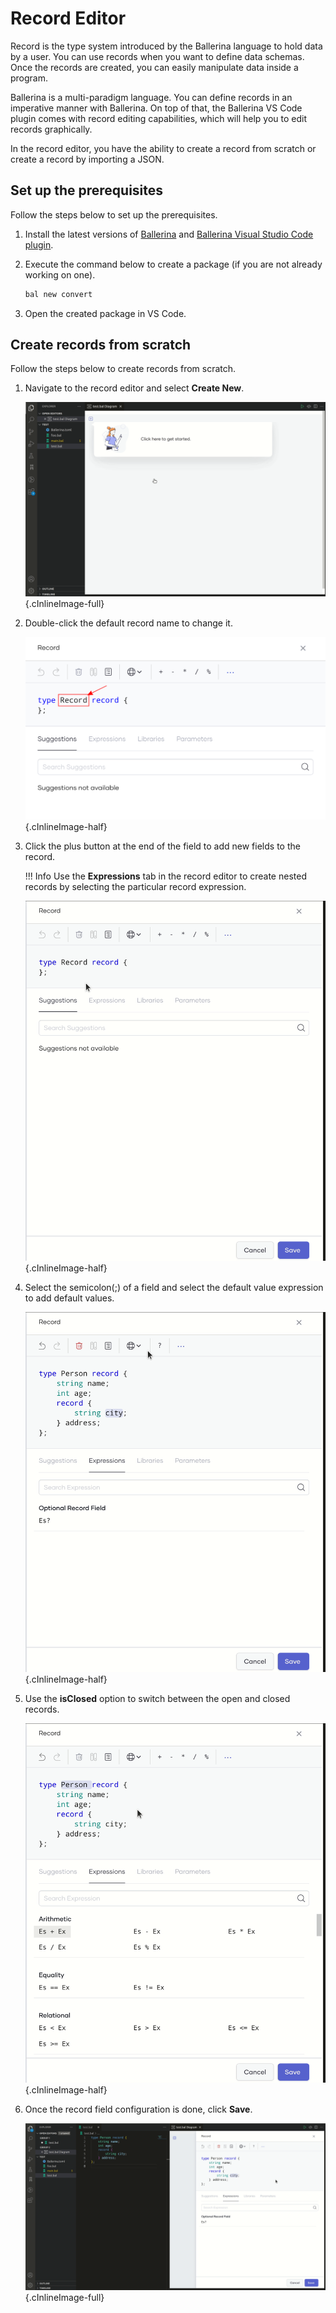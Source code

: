 # Record Editor

Record is the type system introduced by the Ballerina language to hold data by a user. You can use records when you want to define data schemas. Once the records are created, you can easily manipulate data inside a program.

Ballerina is a multi-paradigm language. You can define records in an imperative manner with Ballerina. On top of that, the Ballerina VS Code plugin comes with record editing capabilities, which will help you to edit records graphically.

In the record editor, you have the ability to create a record from scratch or create a record by importing a JSON.

## Set up the prerequisites

Follow the steps below to set up the prerequisites.

1. Install the latest versions of [Ballerina](https://ballerina.io/downloads/) and [Ballerina Visual Studio Code plugin](https://marketplace.visualstudio.com/items?itemName=wso2.ballerina).

2. Execute the command below to create a package (if you are not already working on one).

    ```bash
    bal new convert
    ```

3. Open the created package in VS Code.

## Create records from scratch

Follow the steps below to create records from scratch.

1. Navigate to the record editor and select **Create New**.

    ![Create new record](../img/record-editor/create-new.gif){.cInlineImage-full}

2. Double-click the default record name to change it.

    ![Change record name](../img/record-editor/change-record-name.png){.cInlineImage-half}

3. Click the plus button at the end of the field to add new fields to the record.

    !!! Info
        Use the **Expressions** tab in the record editor to create nested records by selecting the particular record expression.

    ![Add fields](../img/record-editor/add-fields.gif){.cInlineImage-half}

4. Select the semicolon(;) of a field and select the default value expression to add default values.

    ![Add default value](../img/record-editor/default-value.gif){.cInlineImage-half}

5. Use the **isClosed** option to switch between the open and closed records.

    ![Open Close](../img/record-editor/open-close-switch.gif){.cInlineImage-half}

6. Once the record field configuration is done, click **Save**.

    ![Save create new record](../img/record-editor/save-create-new.gif){.cInlineImage-full}

